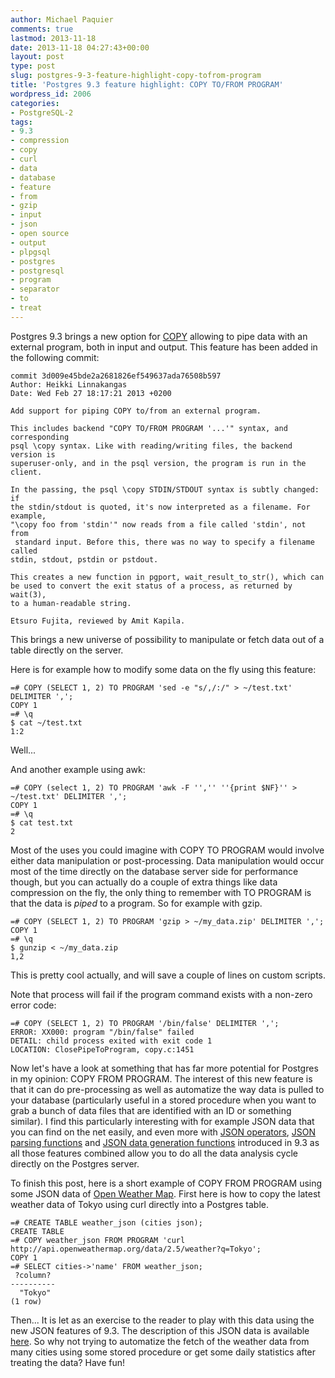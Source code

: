 ```yaml
---
author: Michael Paquier
comments: true
lastmod: 2013-11-18
date: 2013-11-18 04:27:43+00:00
layout: post
type: post
slug: postgres-9-3-feature-highlight-copy-tofrom-program
title: 'Postgres 9.3 feature highlight: COPY TO/FROM PROGRAM'
wordpress_id: 2006
categories:
- PostgreSQL-2
tags:
- 9.3
- compression
- copy
- curl
- data
- database
- feature
- from
- gzip
- input
- json
- open source
- output
- plpgsql
- postgres
- postgresql
- program
- separator
- to
- treat
---
```

Postgres 9.3 brings a new option for [COPY](http://www.postgresql.org/docs/devel/static/sql-copy.html) allowing to pipe data with an external program, both in input and output. This feature has been added in the following commit:

    commit 3d009e45bde2a2681826ef549637ada76508b597
    Author: Heikki Linnakangas
    Date: Wed Feb 27 18:17:21 2013 +0200

    Add support for piping COPY to/from an external program.
 
    This includes backend "COPY TO/FROM PROGRAM '...'" syntax, and corresponding
    psql \copy syntax. Like with reading/writing files, the backend version is
    superuser-only, and in the psql version, the program is run in the client.
 
    In the passing, the psql \copy STDIN/STDOUT syntax is subtly changed: if
    the stdin/stdout is quoted, it's now interpreted as a filename. For example,
    "\copy foo from 'stdin'" now reads from a file called 'stdin', not from
     standard input. Before this, there was no way to specify a filename called
    stdin, stdout, pstdin or pstdout.
 
    This creates a new function in pgport, wait_result_to_str(), which can
    be used to convert the exit status of a process, as returned by wait(3),
    to a human-readable string.
 
    Etsuro Fujita, reviewed by Amit Kapila.

This brings a new universe of possibility to manipulate or fetch data out of a table directly on the server.

Here is for example how to modify some data on the fly using this feature:

    =# COPY (SELECT 1, 2) TO PROGRAM 'sed -e "s/,/:/" > ~/test.txt' DELIMITER ',';
    COPY 1
    =# \q
    $ cat ~/test.txt
    1:2

Well...

And another example using awk:

    =# COPY (select 1, 2) TO PROGRAM 'awk -F '','' ''{print $NF}'' > ~/test.txt' DELIMITER ',';
    COPY 1
    =# \q
    $ cat test.txt
    2

Most of the uses you could imagine with COPY TO PROGRAM would involve either data manipulation or post-processing. Data manipulation would occur most of the time directly on the database server side for performance though, but you can actually do a couple of extra things like data compression on the fly, the only thing to remember with TO PROGRAM is that the data is *piped* to a program. So for example with gzip.

    =# COPY (SELECT 1, 2) TO PROGRAM 'gzip > ~/my_data.zip' DELIMITER ',';
    COPY 1
    =# \q
    $ gunzip < ~/my_data.zip
    1,2

This is pretty cool actually, and will save a couple of lines on custom scripts.

Note that process will fail if the program command exists with a non-zero error code:

    =# COPY (SELECT 1, 2) TO PROGRAM '/bin/false' DELIMITER ',';
    ERROR: XX000: program "/bin/false" failed
    DETAIL: child process exited with exit code 1
    LOCATION: ClosePipeToProgram, copy.c:1451

Now let's have a look at something that has far more potential for Postgres in my opinion: COPY FROM PROGRAM. The interest of this new feature is that it can do pre-processing as well as automatize the way data is pulled to your database (particularly useful in a stored procedure when you want to grab a bunch of data files that are identified with an ID or something similar). I find this particularly interesting with for example JSON data that you can find on the net easily, and even more with [JSON operators](http://michael.otacoo.com/postgresql-2/postgres-9-3-feature-highlight-json-operators/), [JSON parsing functions](http://michael.otacoo.com/postgresql-2/postgres-9-3-feature-highlight-json-parsing-functions/) and [JSON data generation functions](http://michael.otacoo.com/postgresql-2/postgres-9-3-feature-highlight-json-data-generation/) introduced in 9.3 as all those features combined allow you to do all the data analysis cycle directly on the Postgres server.

To finish this post, here is a short example of COPY FROM PROGRAM using some JSON data of [Open Weather Map](http://openweathermap.org/). First here is how to copy the latest weather data of Tokyo using curl directly into a Postgres table.

    =# CREATE TABLE weather_json (cities json);
    CREATE TABLE
    =# COPY weather_json FROM PROGRAM 'curl http://api.openweathermap.org/data/2.5/weather?q=Tokyo';
    COPY 1
    =# SELECT cities->'name' FROM weather_json;
     ?column?
    ----------
      "Tokyo"
    (1 row)

Then... It is let as an exercise to the reader to play with this data using the new JSON features of 9.3. The description of this JSON data is available [here](http://bugs.openweathermap.org/projects/api/wiki/Weather_Data). So why not trying to automatize the fetch of the weather data from many cities using some stored procedure or get some daily statistics after treating the data? Have fun!
